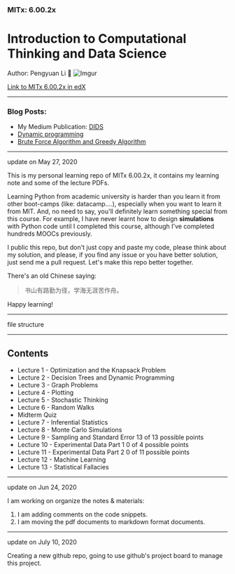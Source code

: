 ### MITx: 6.00.2x  
# Introduction to Computational Thinking and Data Science
Author: Pengyuan Li  🌰
![Imgur](https://i.imgur.com/EtJpU38.png)

[Link to MITx 6.00.2x in edX](https://courses.edx.org/courses/course-v1:MITx+6.00.2x+1T2020)

---
### Blog Posts:
* My Medium Publication: [DIDS](https://medium.com/self-training-data-science-enthusiast)
* [Dynamic programming](https://medium.com/self-training-data-science-enthusiast/dynamic-programming-656ab645d474)
* [Brute Force Algorithm and Greedy Algorithm](https://medium.com/self-training-data-science-enthusiast/brute-force-algorithm-and-greedy-algorithm-13195d48e9bf)

--- 
update on May 27, 2020 

This is my personal learning repo of MITx 6.00.2x, it contains my learning note and some of the lecture PDFs. 

Learning Python from academic university is harder than you learn it from other boot-camps (like: datacamp....), especially when you want to learn it from MIT.
And, no need to say, you'll definitely learn something special from this course. For example, I have never learnt how to design **simulations** with Python code until I completed this course, although I've completed hundreds MOOCs previously.

I public this repo, but don't just copy and paste my code, please think about my solution, and please, if you find any issue or you have better solution, just send me a pull request. Let's make this repo better together. 



There's an old Chinese saying:  
> 书山有路勤为径，学海无涯苦作舟。 
>

Happy learning! 
 
 
---
file structure 
 
 
---

## Contents
* Lecture 1 - Optimization and the Knapsack Problem 
* Lecture 2 - Decision Trees and Dynamic Programming
* Lecture 3 - Graph Problems
* Lecture 4 - Plotting
* Lecture 5 - Stochastic Thinking
* Lecture 6 - Random Walks
* Midterm Quiz
* Lecture 7 - Inferential Statistics
* Lecture 8 - Monte Carlo Simulations 
* Lecture 9 - Sampling and Standard Error 13 of 13 possible points
* Lecture 10 - Experimental Data Part 1 0 of 4 possible points
* Lecture 11 - Experimental Data Part 2 0 of 11 possible points
* Lecture 12 - Machine Learning
* Lecture 13 - Statistical Fallacies
---

update on Jun 24, 2020 

I am working on organize the notes & materials: 
1. I am adding comments on the code snippets.
2. I am moving the pdf documents to markdown format documents.

---
update on July 10, 2020 

Creating a new github repo, going to use github's project board to manage this project.
